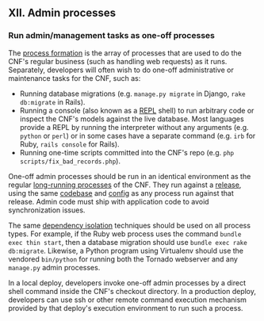 ## XII. Admin processes
### Run admin/management tasks as one-off processes

The [process formation](./concurrency) is the array of processes that are used to do the CNF's regular business (such as handling web requests) as it runs.  Separately, developers will often wish to do one-off administrative or maintenance tasks for the CNF, such as:

* Running database migrations (e.g. `manage.py migrate` in Django, `rake db:migrate` in Rails).
* Running a console (also known as a [REPL](http://en.wikipedia.org/wiki/Read-eval-print_loop) shell) to run arbitrary code or inspect the CNF's models against the live database.  Most languages provide a REPL by running the interpreter without any arguments (e.g. `python` or `perl`) or in some cases have a separate command (e.g. `irb` for Ruby, `rails console` for Rails).
* Running one-time scripts committed into the CNF's repo (e.g. `php scripts/fix_bad_records.php`).

One-off admin processes should be run in an identical environment as the regular [long-running processes](./processes) of the CNF.  They run against a [release](./build-release-run), using the same [codebase](./codebase) and [config](./config) as any process run against that release.  Admin code must ship with application code to avoid synchronization issues.

The same [dependency isolation](./dependencies) techniques should be used on all process types.  For example, if the Ruby web process uses the command `bundle exec thin start`, then a database migration should use `bundle exec rake db:migrate`.  Likewise, a Python program using Virtualenv should use the vendored `bin/python` for running both the Tornado webserver and any `manage.py` admin processes.

In a local deploy, developers invoke one-off admin processes by a direct shell command inside the CNF's checkout directory.  In a production deploy, developers can use ssh or other remote command execution mechanism provided by that deploy's execution environment to run such a process.
